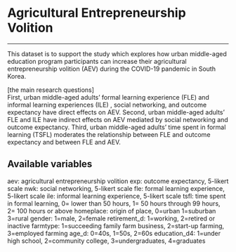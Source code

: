 # Agricultural Entrepreneurship Volition
-----------------------
This dataset is to support the study which explores how urban middle-aged education program participants can increase their agricultural entrepreneurship volition (AEV) during the COVID-19 pandemic in South Korea. 


[the main research questions]  
First, urban middle-aged adults’ formal learning experience (FLE) and informal learning experiences (ILE) , social networking, and outcome expectancy have direct effects on AEV.
Second, urban middle-aged adults’ FLE and ILE have indirect effects on AEV mediated by social networking and outcome expectancy. 
Third, urban middle-aged adults’ time spent in formal learning (TSFL) moderates the relationship between FLE and outcome expectancy and between FLE and AEV.


## Available variables
aev: agricultural entrepreneurship volition
exp: outcome expectancy, 5-likert scale
nwk: social networking, 5-likert scale
fle: formal learning experience, 5-likert scale
ile: informal learning experience, 5-likert scale
tsfl: time spent in formal learning, 0= lower than 50 hours, 1= 50 hours through 99 hours, 2= 100 hours or above
homeplace: origin of place, 0=urban 1=suburban 3=rural
gender: 1=male, 2=female
retirement_d: 1=working, 2=retired or inactive
farmtype: 1=succeeding family farm business, 2=start-up farming, 3=employed farming
age_d: 0=40s, 1=50s, 2=60s
education_d4: 1=under high school, 2=community college, 3=undergraduates, 4=graduates
